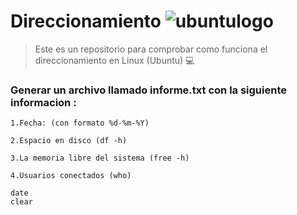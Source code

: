 # Direccionamiento                                    ![ubuntulogo](https://upload.wikimedia.org/wikipedia/commons/b/b5/Former_Ubuntu_logo.svg)


>Este es un repositorio para comprobar como funciona el direccionamiento en Linux (Ubuntu) :computer:



### Generar un archivo llamado informe.txt con la siguiente informacion :
  
    1.Fecha: (con formato %d-%m-%Y)
  
    2.Espacio en disco (df -h)
  
    3.La memoria libre del sistema (free -h)
  
    4.Usuarios conectados (who)


``` 
date
clear
```

